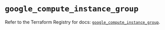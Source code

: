 # `google_compute_instance_group`

Refer to the Terraform Registry for docs: [`google_compute_instance_group`](https://registry.terraform.io/providers/hashicorp/google/6.1.0/docs/resources/compute_instance_group).
